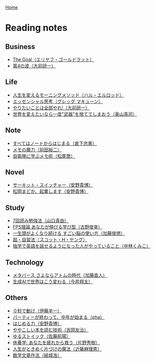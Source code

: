 <style>section h1 { color: #069; }</style>

[Home](/)

Reading notes
===

## Business

* [The Goal（エリヤフ・ゴールドラット）](business/TheGoal.md)
* [第4の波（大前研一）](business/第4の波.md)

## Life

* [人生を変えるモーニングメソッド（ハル・エルロッド）](life/MorningMethod.md)
* [エッセンシャル思考（グレッグ マキューン）](life/エッセンシャル思考.md)
* [やりたいことは全部やれ!（大前研一）](life/やりたいことは全部やれ.md)
* [世界を変えたいなら一度"武器"を捨ててしまおう（奥山真司）](life/世界を変えたいなら一度武器を捨ててしまおう.md)

## Note

* [すべてはノートからはじまる（倉下忠憲）](note/すべてはノートからはじまる.md)
* [メモの魔力（前田裕二）](note/メモの魔力.md)
* [自衛隊に学ぶメモ術（松尾喬）](note/自衛隊に学ぶメモ術.md)

## Novel

* [サーキット・スイッチャー（安野貴博）](novel/サーキット・スイッチャー.md)
* [松岡まどか、起業します（安野貴博）](novel/松岡まどか、起業します.md)

## Study

* [7回読み勉強法（山口真由）](study/7回読み勉強法.md)
* [FPS理論 あなたが伸びる学び型（古野俊幸）](study/FPS.md)
* [一生頭がよくなり続ける すごい脳の使い方（加藤俊徳）](study/すごい脳の使い方.md)
* [超・自習法（スコット・H・ヤング）](study/超自習法.md)
* [独学で英語を話せるようになった人がやっていること（中林くみこ）](study/独学で英語を話せるようになった人がやっていること.md)

## Technology

* [メタバース さよならアトムの時代（加藤直人）](technology/メタバースさよならアトムの時代.md)
* [生成AIで世界はこう変わる（今井翔太）](technology/生成AIで世界はこう変わる.md)

## Others

* [０秒で動け（伊藤羊一）](others/０秒で動け.md)
* [パーティーが終わって、中年が始まる（pha）](others/パーティーが終わって、中年が始まる.md)
* [はじめる力（安野貴博）](others/はじめる力.md)
* [ややこしい本を読む技術（吉岡友治）](others/ややこしい本を読む技術.md)
* [ゆるストイック（佐藤航陽）](others/ゆるストイック.md)
* [休養学: あなたを疲れから救う（片野秀樹）](others/休養学.md)
* [人生がときめく片づけの魔法（近藤麻理恵）](others/人生がときめく片づけの魔法.md)
* [数学文章作法（結城浩）](others/数学文章作法.md)

